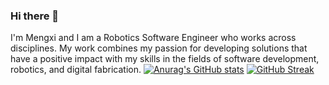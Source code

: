 ### Hi there 👋
I'm Mengxi and I am a Robotics Software Engineer who works across disciplines. My work combines my passion for developing solutions that have a positive impact with my skills in the fields of software development, robotics, and digital fabrication.
[![Anurag's GitHub stats](https://github-readme-stats.vercel.app/api?username=mengxihe&hide=stars,issues,contribs&count_private=true)](https://github.com/anuraghazra/github-readme-stats)
[![GitHub Streak](http://github-readme-streak-stats.herokuapp.com?user=mengxihe&theme=merko&hide_border=true)](https://git.io/streak-stats)
<!--
**mengxihe/mengxihe** is a ✨ _special_ ✨ repository because its `README.md` (this file) appears on your GitHub profile.

Here are some ideas to get you started:

- 🔭 I’m currently working on ...
- 🌱 I’m currently learning ...
- 👯 I’m looking to collaborate on ...
- 🤔 I’m looking for help with ...
- 💬 Ask me about ...
- 📫 How to reach me: ...
- 😄 Pronouns: ...
- ⚡ Fun fact: ...
-->
